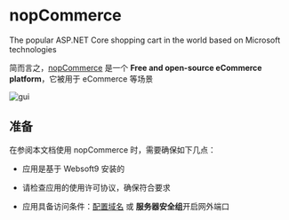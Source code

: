 # nopCommerce

The popular ASP.NET Core shopping cart in the world based on Microsoft technologies

简而言之，[nopCommerce](https://www.nopcommerce.com/) 是一个 **Free and open-source eCommerce platform**，它被用于 eCommerce  等场景


![gui](https://libs.websoft9.com/Websoft9/DocsPicture/en/nopcommerce/nopcommerce-devices.png)


## 准备

在参阅本文档使用 nopCommerce 时，需要确保如下几点：

- 应用是基于 Websoft9 安装的

- 请检查应用的使用许可协议，确保符合要求

- 应用具备访问条件：[配置域名](./guide/appsetdomain) 或 **服务器安全组**开启网外端口